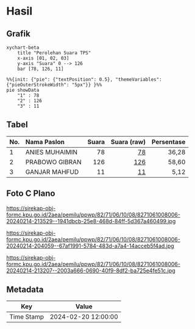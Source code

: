 # Hasil

## Grafik

```mermaid
xychart-beta
    title "Perolehan Suara TPS"
    x-axis [01, 02, 03]
    y-axis "Suara" 0 --> 126
    bar [78, 126, 11]
```

```mermaid
%%{init: {"pie": {"textPosition": 0.5}, "themeVariables": {"pieOuterStrokeWidth": "5px"}} }%%
pie showData
    "1" : 78
    "2" : 126
    "3" : 11
```

## Tabel

| No. | Nama Paslon    | Suara | Suara (raw) | Persentase |
|:--- |:-------------- | -----:| -----------:| ----------:|
| 1   | ANIES MUHAIMIN | 78    | [78][p-1]   | 36,28      |
| 2   | PRABOWO GIBRAN | 126   | [126][p-2]  | 58,60      |
| 3   | GANJAR MAHFUD  | 11    | [11][p-3]   | 5,12       |


[p-1]: https://github.com/gigit-pemilu/pemilu-2024-82-maluku-utara/blob/main/pilpres/hitung-suara/sub/82-maluku-utara/sub/71-kota-ternate/sub/06-kota-ternate-tengah/sub/1008-kota-baru/sub/006-tps/sub/paslon-1.txt
[p-2]: https://github.com/gigit-pemilu/pemilu-2024-82-maluku-utara/blob/main/pilpres/hitung-suara/sub/82-maluku-utara/sub/71-kota-ternate/sub/06-kota-ternate-tengah/sub/1008-kota-baru/sub/006-tps/sub/paslon-2.txt
[p-3]: https://github.com/gigit-pemilu/pemilu-2024-82-maluku-utara/blob/main/pilpres/hitung-suara/sub/82-maluku-utara/sub/71-kota-ternate/sub/06-kota-ternate-tengah/sub/1008-kota-baru/sub/006-tps/sub/paslon-3.txt

## Foto C Plano

https://sirekap-obj-formc.kpu.go.id/2aea/pemilu/ppwp/82/71/06/10/08/8271061008006-20240214-213529--1941dbcb-25e8-468d-84ff-5d367a460499.jpg

https://sirekap-obj-formc.kpu.go.id/2aea/pemilu/ppwp/82/71/06/10/08/8271061008006-20240214-204059--67af1991-5784-483d-a7a4-14acceb5f4ad.jpg

https://sirekap-obj-formc.kpu.go.id/2aea/pemilu/ppwp/82/71/06/10/08/8271061008006-20240214-213207--2003a666-0690-40f9-8df2-ba725e4fe51c.jpg


## Metadata

| Key        | Value               |
| ---------- | ------------------- |
| Time Stamp | 2024-02-20 12:00:00 |



